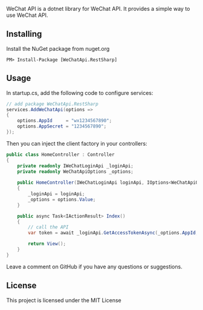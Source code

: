 ﻿WeChat API is a dotnet library for WeChat API. It provides a simple way to use WeChat API.

## Installing
Install the NuGet package from nuget.org

```
PM> Install-Package [WeChatApi.RestSharp]
```

## Usage

In startup.cs, add the following code to configure services:

```csharp
// add package WeChatApi.RestSharp
services.AddWeChatApi(options =>
{
    options.AppId     = "wx1234567890";
    options.AppSecret = "1234567890";
});
```

Then you can inject the client factory in your controllers:

```csharp
public class HomeController : Controller
{
    private readonly IWeChatLoginApi _loginApi;
    private readonly WeChatApiOptions _options;
    
    public HomeController(IWeChatLoginApi loginApi, IOptions<WeChatApiOptions> options)
    {
        _loginApi = loginApi;
        _options = options.Value;    
    }

    public async Task<IActionResult> Index()
    {
        // call the API
        var token = await _loginApi.GetAccessTokenAsync(_options.AppId, _options.AppSecret);

        return View();
    }
}
```

Leave a comment on GitHub if you have any questions or suggestions.

## License
This project is licensed under the MIT License
